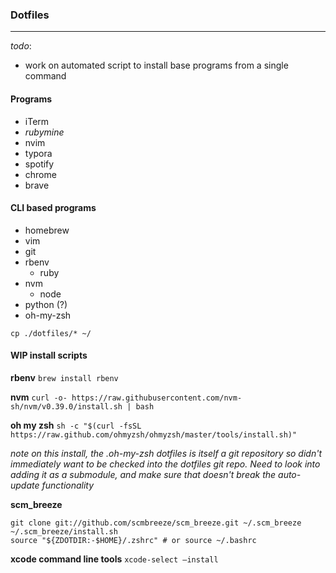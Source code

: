 ### Dotfiles
___

_todo_:
- work on automated script to install base programs from a single command

#### Programs
- iTerm
- _rubymine_
- nvim
- typora
- spotify
- chrome
- brave

#### CLI based programs
- homebrew
- vim
- git
- rbenv
  - ruby
- nvm
  - node
- python (?)
- oh-my-zsh

`cp ./dotfiles/* ~/`


#### WIP install scripts

**rbenv**
`brew install rbenv`

**nvm**
`curl -o- https://raw.githubusercontent.com/nvm-sh/nvm/v0.39.0/install.sh | bash`

**oh my zsh**
`sh -c "$(curl -fsSL https://raw.github.com/ohmyzsh/ohmyzsh/master/tools/install.sh)"`

_note on this install, the .oh-my-zsh dotfiles is itself a git repository so didn't immediately want to be checked into the
dotfiles git repo.  Need to look into adding it as a submodule, and make sure that doesn't break the auto-update functionality_

**scm_breeze**
```
git clone git://github.com/scmbreeze/scm_breeze.git ~/.scm_breeze
~/.scm_breeze/install.sh
source "${ZDOTDIR:-$HOME}/.zshrc" # or source ~/.bashrc
```

**xcode command line tools**
`xcode-select –install`


